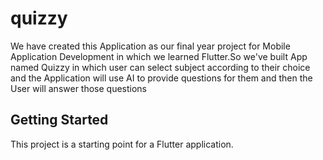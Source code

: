 # quizzy

We have created this Application as our final year project for Mobile Application Development in which we learned Flutter.So we've built App named Quizzy in which user can select subject according to their choice and the Application will use AI to provide questions for them and then the User will answer those questions

## Getting Started

This project is a starting point for a Flutter application.

